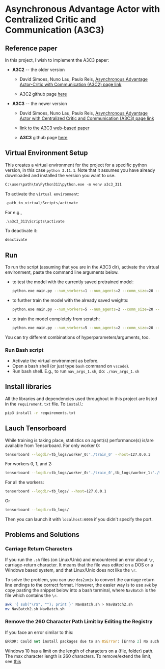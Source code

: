 # Asynchronous Advantage Actor with Centralized Critic and Communication (A3C3)

## Reference paper

In this project, I wish to implement the A3C3 paper:

- **A3C2** -- the older version
  - David Simoes, Nuno Lau, Paulo Reis, [Asynchronous Advantage Actor-Critic with Communication (A3C2) page link](https://sciendo.com/article/10.2478/jaiscr-2020-0013)

  - A3C2 github page [here](https://github.com/david-simoes-93/A3C2/tree/master)

- **A3C3** -- the newer version
  - David Simoes, Nuno Lau, Paulo Reis, [Asynchronous Advantage Actor with Centralized Critic and Communication (A3C3) page link](https://www.sciencedirect.com/science/article/pii/S0925231220301314)

  - [link to the A3C3 web-based paper](https://www.sciencedirect.com/science/article/pii/S0925231220301314/pdfft?md5=dfa0ac751c44da64210b356a6d1b24e9&pid=1-s2.0-S0925231220301314-main.pdf)

  - **A3C3** github page [here](https://github.com/david-simoes-93/A3C3/tree/master)

## Virtual Environment Setup

This creates a virtual environment for the project for a specific python version, in this case `python 3.11.1`. Note that it assumes you have already downloaded and installed the version you want to use.

```python
C:\user\path\to\Python311\python.exe -m venv a3c3_311
```

To activate the `virtual environment`:

```python
.path_to_virtual/Scripts/activate
```

For e.g.,

```python
.\a3c3_311\Scripts\activate
```

To deactivate it:

```python
deactivate
```

## Run

To run the script (assuming that you are in the A3C3 dir), activate the virtual environment, paste the command line arguments below.

- to test the model with the currently saved pretrained model:

  ```bash
  python.exe main.py --num_workers=1 --num_agents=2 --comm_size=20 --critic=0 --max_epis=5_0 --save_dir="models" --comm_gaussian_noise=0.0 --comm_delivery_failure_chance=0.0 --comm_jumble_chance=0.0 --param_search='40,relu,80,40' --test --load_model
  ```

- to further train the model with the already saved weights:

  ```bash
  python.exe main.py --num_workers=5 --num_agents=2 --comm_size=20 --critic=0 --max_epis=1_000_000 --save_dir="models" --comm_gaussian_noise=0.0 --comm_delivery_failure_chance=0.0 --comm_jumble_chance=0.0 --param_search='40,relu,80,40' --load_model
  ```

- to train the model completely from scratch:

  ```bash
  python.exe main.py --num_workers=5 --num_agents=2 --comm_size=20 --critic=0 --max_epis=1_000_000 --save_dir="models" --comm_gaussian_noise=0.0 --comm_delivery_failure_chance=0.0 --comm_jumble_chance=0.0 --param_search='40,relu,80,40'
  ```

You can try different combinations of hyperparameters/arguments, too.

### Run Bash script

- Activate the virtual environment as before.
- Open a bash shell (or just type `bash` command on `vscode`).
- Run bash shell. E.g., to run `nav_args_1.sh`, do: `./nav_args_1.sh`

## Install libraries

All the libraries and dependencies used throughout in this project are listed in the `requirement.txt` file.
To `install`:

```bash
pip3 install -r requirements.txt
```

## Lauch Tensorboard

While training is taking place, statistics on agent(s) performance(s) is/are available from Tensorboard. For only worker 0:

```bash
tensorboard --logdir=tb_logs/worker_0:'./train_0' --host=127.0.0.1
```

For workers 0, 1, and 2:

```bash
tensorboard --logdir=tb_logs/worker_0:'./train_0',tb_logs/worker_1:'./train_1',tb_logs/worker_2:'./train_2' --host=127.0.0.1
```

For all the workers:

```bash
tensorboard --logdir=tb_logs/ --host=127.0.0.1
```

Or

```bash
tensorboard --logdir=tb_logs/
```

Then you can launch it with `localhost:6006` if you didn't specify the port.

## Problems and Solutions

### Carriage Return Characters

If you run the `.sh` files (on Linux/Unix) and encountered an error about `\r`, carriage-return character. It means that the file was edited on a DOS or a Windows based system, and that Linux/Unix does not like the `\r`.

To solve the problem, you can use `dos2unix` to convert the carriage return line endings to the correct format. However, the easier way is to use `awk` by copy pasting the snippet below into a bash terminal, where `NavBatch` is the file which contains the `\r`.

```bash
awk '{ sub("\r$", ""); print }' NavBatch.sh > NavBatch2.sh
mv NavBatch2.sh NavBatch.sh
```

### Remove the 260 Character Path Limit by Editing the Registry

If you face an error similar to this:

```python
ERROR: Could not install packages due to an OSError: [Errno 2] No such file or directory: 'g:\\my drive\\ai_robotics\\y1-s1-reinforcement-learning\\project\\a3c3_git\\a3c3\\a3c3_36\\Lib\\site-packages\\numpy\\compat\\__init__.py'
```

Windows 10 has a limit on the length of characters on a (file, folder) path. The max character length is 260 characters. To remove/extend the limit, see [this](https://www.howtogeek.com/266621/how-to-make-windows-10-accept-file-paths-over-260-characters/)
